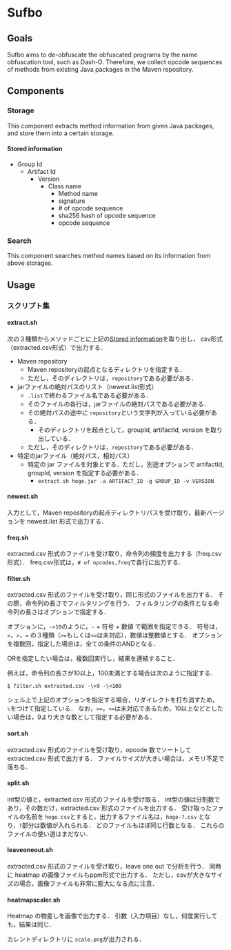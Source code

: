 # Sufbo

## Goals

Sufbo aims to de-obfuscate the obfuscated programs by the name obfuscation tool, such as Dash-O.
Therefore, we collect opcode sequences of methods from existing Java packages in the Maven repository.

## Components

### Storage

This component extracts method information from given Java packages, and store them into a certain storage.

#### Stored information

* Group Id
    * Artifact Id
        * Version
            * Class name
                * Method name
                * signature
                * \# of opcode sequence
                * sha256 hash of opcode sequence
                * opcode sequence

### Search

This component searches method names based on its information from above storages.


## Usage

### スクリプト集

#### extract.sh

次の３種類からメソッドごとに上記の[Stored information](#stored_information)を取り出し，
csv形式（extracted.csv形式）で出力する．

* Maven repository
    * Maven repositoryの起点となるディレクトリを指定する．
    * ただし，そのディレクトリは，```repository```である必要がある．
* jarファイルの絶対パスのリスト（newest.list形式）
    * ```.list```で終わるファイル名である必要がある．
    * そのファイルの各行は，jarファイルの絶対パスである必要がある．
    * その絶対パスの途中に ```repository```という文字列が入っている必要がある．
        * そのディレクトリを起点として，groupId, artifactId, version を取り出している．
    * ただし，そのディレクトリは，```repository```である必要がある．
* 特定のjarファイル（絶対パス，相対パス）
    * 特定の jar ファイルを対象とする．ただし，別途オプションで artifactId, groupId, version を指定する必要がある．
        * ```extract.sh hoge.jar -a ARTIFACT_ID -g GROUP_ID -v VERSION```

#### newest.sh

入力として，Maven repositoryの起点ディレクトリパスを受け取り，最新バージョンを newest.list 形式で出力する．

#### freq.sh

extracted.csv 形式のファイルを受け取り，命令列の頻度を出力する（freq.csv形式）．
freq.csv形式は，```# of opcodes,freq```で各行に出力する．

#### filter.sh

extracted.csv 形式のファイルを受け取り，同じ形式のファイルを出力する．
その際，命令列の長さでフィルタリングを行う．
フィルタリングの条件となる命令列の長さはオプションで指定する．

オプションに，```->10```のように，```-``` + 符号 + 数値 で範囲を指定できる．
符号は，```<```，```>```，```=``` の３種類（```>=```もしくは```<=```は未対応），数値は整数値とする．
オプションを複数回，指定した場合は，全ての条件のANDとなる．

ORを指定したい場合は，複数回実行し，結果を連結すること．



例えば，命令列の長さが10以上，100未満とする場合は次のように指定する．

```
$ filter.sh extracted.csv -\>9 -\<100
```

シェル上で上記のオプションを指定する場合，リダイレクトを打ち消すため，```\```をつけて指定している．
なお，```>=```，```<=```は未対応であるため，10以上などとしたい場合は，9より大きな数として指定する必要がある．


#### sort.sh

extracted.csv 形式のファイルを受け取り，opcode 数でソートして extracted.csv 形式で出力する．
ファイルサイズが大きい場合は，メモリ不足で落ちる．

#### split.sh

int型の値と，extracted.csv 形式のファイルを受け取る．
int型の値は分割数であり，その数だけ，extracted.csv 形式のファイルを出力する．
受け取ったファイルの名前を ```hoge.csv```とすると，出力するファイル名は，```hoge-?.csv```
となり，```?```部分は数値が入れられる．
どのファイルもほぼ同じ行数となる．
これらのファイルの使い道はまだない．

#### leaveoneout.sh

extracted.csv 形式のファイルを受け取り，leave one out で分析を行う．
同時に heatmap の画像ファイルもppm形式で出力する．
ただし，csvが大きなサイズの場合，画像ファイルも非常に膨大になる点に注意．

#### heatmapscaler.sh

Heatmap の物差しを画像で出力する．
引数（入力項目）なし，何度実行しても，結果は同じ．

カレントディレクトリに ```scale.png```が出力される．

